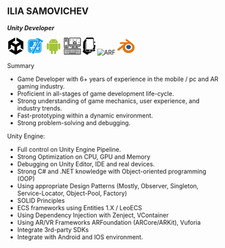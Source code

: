 ## ILIA SAMOVICHEV
***Unity Developer***

<img src="https://github.com/devicons/devicon/blob/master/icons/unity/unity-plain.svg" title="Unity" alt="Unity" width="40" height="40"/>  <img src="https://github.com/devicons/devicon/blob/master/icons/xcode/xcode-plain.svg" title="X-Code" alt="X-Code" width="40" height="40"/>  <img src="https://github.com/devicons/devicon/blob/master/icons/android/android-plain.svg" title="Android" alt="Android" width="40" height="40"/>  <img src="https://github.com/iLawnman/iLawnman/blob/main/computer-games.svg" alt="PC" width="40" height= "40"/>  <img src="https://github.com/iLawnman/iLawnman/blob/main/hand-holding-mobile-phone-icon.webp" alt="Mobile" width="30" height= "40"/>  <img src="https://user-images.githubusercontent.com/76126020/128593868-99520c87-2b52-46d8-8ed0-e14458115823.png" alt="ARF" width="80" height= "40"/>  <img src="https://raw.githubusercontent.com/devicons/devicon/v2.15.1/icons/blender/blender-original.svg" alt="Blender" width="40" height= "40"/>


Summary

- Game Developer with 6+ years of experience in the mobile / pc and AR gaming industry.
- Proficient in all-stages of game development life-cycle.
- Strong understanding of game mechanics, user experience, and industry trends.
- Fast-prototyping within a dynamic environment.
- Strong problem-solving and debugging.

Unity Engine:

- Full control on Unity Engine Pipeline.
- Strong Optimization on CPU, GPU and Memory
- Debugging on Unity Editor, IDE and real devices.
- Strong C# and .NET knowledge with Object-oriented programming (OOP)
- Using appropriate Design Patterns (Mostly, Observer, Singleton, Service-Locator, Object-Pool, Factory)
- SOLID Principles
- ECS frameworks using Entities 1.X / LeoECS
- Using Dependency Injection with Zenject, VContainer
- Using AR/VR Frameworks ARFoundation (ARCore/ARKit), Vuforia
- Integrate 3rd-party SDKs
- Integrate with Android and IOS environment.
